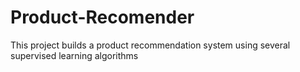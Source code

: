 # Product-Recomender
This project builds a product recommendation system using several supervised learning algorithms
